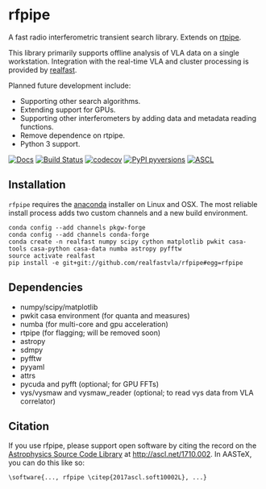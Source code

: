 # rfpipe

A fast radio interferometric transient search library. Extends on [rtpipe](http://github.com/caseyjlaw/rtpipe).

This library primarily supports offline analysis of VLA data on a single workstation. Integration with the real-time VLA and cluster processing is provided by [realfast](http://github.com/realfastvla/realfast).

Planned future development include:
- Supporting other search algorithms.
- Extending support for GPUs.
- Supporting other interferometers by adding data and metadata reading functions.
- Remove dependence on rtpipe.
- Python 3 support.

[![Docs](https://img.shields.io/badge/Made%20with-Sphinx-1f425f.svg)](https://realfastvla.github.io/rfpipe)
[![Build Status](https://travis-ci.org/realfastvla/rfpipe.svg?branch=master)](https://travis-ci.org/realfastvla/rfpipe)
[![codecov](https://codecov.io/gh/realfastvla/rfpipe/branch/master/graph/badge.svg)](https://codecov.io/gh/realfastvla/rfpipe)
[![PyPI pyversions](https://img.shields.io/pypi/pyversions/ansicolortags.svg)](https://pypi.python.org/pypi/rfpipe/)
[![ASCL](https://img.shields.io/badge/ascl-1710.002-blue.svg?colorB=262255)](https://ascl.net/1710.002)

## Installation

`rfpipe` requires the [anaconda](http://anaconda.com) installer on Linux and OSX. The most reliable install process adds two custom channels and a new build environment.

```
conda config --add channels pkgw-forge
conda config --add channels conda-forge
conda create -n realfast numpy scipy cython matplotlib pwkit casa-tools casa-python casa-data numba astropy pyfftw
source activate realfast
pip install -e git+git://github.com/realfastvla/rfpipe#egg=rfpipe
```

## Dependencies

- numpy/scipy/matplotlib
- pwkit casa environment (for quanta and measures)
- numba (for multi-core and gpu acceleration)
- rtpipe (for flagging; will be removed soon)
- astropy
- sdmpy
- pyfftw
- pyyaml
- attrs
- pycuda and pyfft (optional; for GPU FFTs)
- vys/vysmaw and vysmaw_reader (optional; to read vys data from VLA correlator)

## Citation
If you use rfpipe, please support open software by citing the record on the [Astrophysics Source Code Library](ascl.net) at http://ascl.net/1710.002. In AASTeX, you can do this like so:
```
\software{..., rfpipe \citep{2017ascl.soft10002L}, ...}
```
